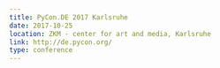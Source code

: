 ```yaml
---
title: PyCon.DE 2017 Karlsruhe
date: 2017-10-25
location: ZKM - center for art and media, Karlsruhe
link: http://de.pycon.org/
type: conference
---
```

